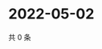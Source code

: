 # 2022-05-02

共 0 条

<!-- BEGIN WEIBO -->
<!-- 最后更新时间 Mon May 02 2022 11:53:42 GMT+0800 (China Standard Time) -->

<!-- END WEIBO -->
